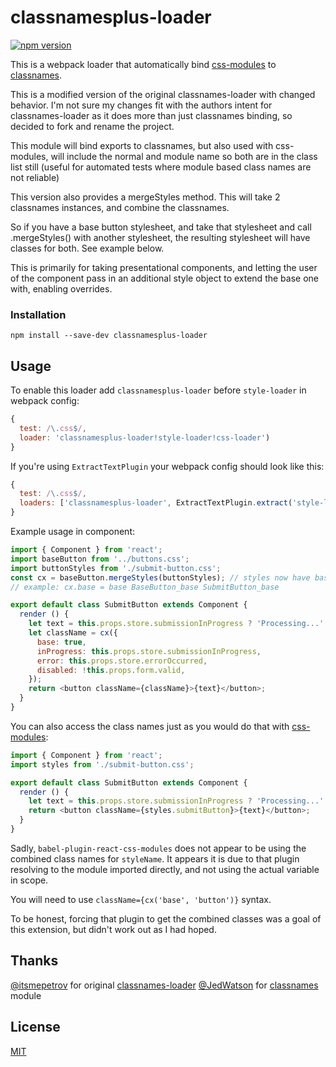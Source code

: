 # classnamesplus-loader

[![npm version](https://img.shields.io/npm/v/classnamesplus-loader.svg?style=flat-square)](https://www.npmjs.com/package/classnamesplus-loader)

This is a webpack loader that automatically bind [css-modules](https://github.com/css-modules/css-modules) to [classnames](https://github.com/JedWatson/classnames).

This is a modified version of the original classnames-loader with changed behavior. I'm not sure my changes fit with the
authors intent for classnames-loader as it does more than just classnames binding, so decided to fork and rename the project.

This module will bind exports to classnames, but also used with css-modules, will include the normal and module name so both are
in the class list still (useful for automated tests where module based class names are not reliable)

This version also provides a mergeStyles method. This will take 2 classnames instances, and combine the classnames.
 
So if you have a base button stylesheet, and take that stylesheet and call .mergeStyles() with another stylesheet,
the resulting stylesheet will have classes for both. See example below.
 
This is primarily for taking presentational components, and letting the user of the component
pass in an additional style object to extend the base one with, enabling overrides.

### Installation

```
npm install --save-dev classnamesplus-loader
```

## Usage

To enable this loader add `classnamesplus-loader` before `style-loader` in webpack config: 

```js
{
  test: /\.css$/,
  loader: 'classnamesplus-loader!style-loader!css-loader')
}
```

If you're using `ExtractTextPlugin` your webpack config should look like this:

```js
{
  test: /\.css$/,
  loaders: ['classnamesplus-loader', ExtractTextPlugin.extract('style-loader', 'css-loader')])
}
```

Example usage in component:

```js
import { Component } from 'react';
import baseButton from '../buttons.css';
import buttonStyles from './submit-button.css';
const cx = baseButton.mergeStyles(buttonStyles); // styles now have base button classes, with buttonStyles appended after it
// example: cx.base = base BaseButton_base SubmitButton_base 

export default class SubmitButton extends Component {
  render () {
    let text = this.props.store.submissionInProgress ? 'Processing...' : 'Submit';
    let className = cx({
      base: true,
      inProgress: this.props.store.submissionInProgress,
      error: this.props.store.errorOccurred,
      disabled: !this.props.form.valid,
    });
    return <button className={className}>{text}</button>;
  } 
}
```

You can also access the class names just as you would do that with [css-modules](https://github.com/css-modules/css-modules):

```js
import { Component } from 'react';
import styles from './submit-button.css';

export default class SubmitButton extends Component {
  render () {
    let text = this.props.store.submissionInProgress ? 'Processing...' : 'Submit';
    return <button className={styles.submitButton}>{text}</button>;
  } 
}
```

Sadly, `babel-plugin-react-css-modules` does not appear to be using the combined class names for `styleName`.
It appears it is due to that plugin resolving to the module imported directly, and not using the actual variable
in scope.

You will need to use `className={cx('base', 'button')}` syntax.

To be honest, forcing that plugin to get the combined classes was a goal of this extension, but didn't work out as I had hoped.


## Thanks
[@itsmepetrov](https://github.com/itsmepetrov) for original [classnames-loader](https://github.com/itsmepetrov/classnames-loader)
[@JedWatson](https://github.com/JedWatson) for [classnames](https://github.com/JedWatson/classnames) module

## License

[MIT](LICENSE.md)
